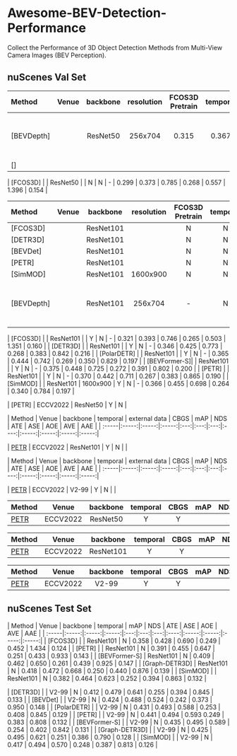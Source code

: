 # Awesome-BEV-Detection-Performance
Collect the Performance of 3D Object Detection Methods from Multi-View Camera Images (BEV Perception).


## nuScenes Val Set
| Method | Venue | backbone | resolution | FCOS3D Pretrain | temporal | CBGS | mAP | NDS | ATE | ASE | AOE | AVE | AAE | 
| :-----|:-----:|:-----:|:-----:|:---:|:---:|:---:|:---:|:----:|:-----:|:-----:|:-----:|:-----:|:-----:|
| [BEVDepth]   |  | ResNet50 | 256x704 | 0.315 | 0.367 | 0.702 0.271 0.621 1.042 0.315 |
| []

| [FCOS3D] |  | ResNet50 |  | N | N | - | 0.299 | 0.373 | 0.785 | 0.268 | 0.557 | 1.396 | 0.154 |

| Method | Venue | backbone | resolution | FCOS3D Pretrain | temporal | CBGS | mAP | NDS | ATE | ASE | AOE | AVE | AAE | 
| :-----|:-----:|:-----:|:-----:|:---:|:---:|:---:|:---:|:----:|:-----:|:-----:|:-----:|:-----:|:-----:|
| [FCOS3D] |  | ResNet101 |  | N | N | - | 0.299 | 0.373 | 0.785 | 0.268 | 0.557 | 1.396 | 0.154 |
| [DETR3D] |  | ResNet101 |  | N | N | - | 0.303 | 0.374 | 0.860 | 0.278 | 0.437 | 0.967 | 0.235 | 
| [BEVDet] |  | ResNet101 |  | N | N | - | 0.330 | 0.396 | 0.702 | 0.272 | 0.534 | 0.932 | 0.251 | 
| [PETR]   |  | ResNet101 |  | N | N | - | 0.357 | 0.421 | 0.710 | 0.270 | 0.490 | 0.885 | 0.224 | 
| [SimMOD] |  | ResNet101 | 1600x900 | N | N | - | 0.351 | 0.435 | 0.717 | 0.267 | 0.388 | 0.849 | 0.187 |
| [BEVDepth]| | ResNet101 | 256x704  | - | N | N | 0.320 | 0.381 | 0.682 0.272 0.562 0.997 0.284 | 


| [FCOS3D]     |  | ResNet101 |  | Y | N | - | 0.321 | 0.393 | 0.746 | 0.265 | 0.503 | 1.351 | 0.160 |
| [DETR3D]     |  | ResNet101 |  | Y | N | - | 0.346 | 0.425 | 0.773 | 0.268 | 0.383 | 0.842 | 0.216 | 
| [PolarDETR]  |  | ResNet101 |  | Y | N | - | 0.365 | 0.444 | 0.742 | 0.269 | 0.350 | 0.829 | 0.197 | 
| [BEVFormer-S]|  | ResNet101 |  | Y | N | - | 0.375 | 0.448 | 0.725 | 0.272 | 0.391 | 0.802 | 0.200 | 
| [PETR]       |  | ResNet101 |  | Y | N | - | 0.370 | 0.442 | 0.711 | 0.267 | 0.383 | 0.865 | 0.190 | 
| [SimMOD]     |  | ResNet101 | 1600x900 | Y | N | - | 0.366 | 0.455 | 0.698 | 0.264 | 0.340 | 0.784 | 0.197 |


| [PETR] | ECCV2022 | ResNet50 | Y | N |

| Method | Venue | backbone | temporal | external data | CBGS | mAP | NDS | ATE | ASE | AOE | AVE | AAE | 
| :-----|:-----:|:-----:|:-----:|:---:|:---:|:---:|:----:|:-----:|:-----:|:-----:|:-----:|




| [PETR](https://arxiv.org/pdf/2203.05625.pdf) | ECCV2022 | ResNet101 | Y | N | |

| Method | Venue | backbone | temporal | external data | CBGS | mAP | NDS | ATE | ASE | AOE | AVE | AAE | 
| :-----|:-----:|:-----:|:-----:|:---:|:---:|:---:|:----:|:-----:|:-----:|:-----:|:-----:|

| [PETR](https://arxiv.org/pdf/2203.05625.pdf) | ECCV2022 | V2-99 | Y | N | |




| Method | Venue | backbone | temporal | CBGS | mAP | NDS | ATE | ASE | AOE | AVE | AAE | 
| :-----|:-----:|:-----:|:-----:|:---:|:---:|:---:|:----:|:-----:|:-----:|:-----:|:-----:|
| [PETR](https://arxiv.org/pdf/2203.05625.pdf) | ECCV2022 | ResNet50 | Y | Y | |

| Method | Venue | backbone | temporal | CBGS | mAP | NDS | ATE | ASE | AOE | AVE | AAE | 
| :-----|:-----:|:-----:|:-----:|:---:|:---:|:---:|:----:|:-----:|:-----:|:-----:|:-----:|
| [PETR](https://arxiv.org/pdf/2203.05625.pdf) | ECCV2022 | ResNet101 | Y | Y | |

| Method | Venue | backbone | temporal | CBGS | mAP | NDS | ATE | ASE | AOE | AVE | AAE | 
| :-----|:-----:|:-----:|:-----:|:---:|:---:|:---:|:----:|:-----:|:-----:|:-----:|:-----:|
| [PETR](https://arxiv.org/pdf/2203.05625.pdf) | ECCV2022 | V2-99 | Y | Y | |

## nuScenes Test Set
| Method | Venue | backbone | temporal | mAP | NDS | ATE | ASE | AOE | AVE | AAE | 
| :-----|:-----:|:-----:|:-----:|:---:|:---:|:---:|:----:|:-----:|:-----:|:-----:|:-----:|
| [FCOS3D] |  | ResNet101 | N | 0.358 | 0.428 | 0.690 | 0.249 | 0.452 | 1.434 | 0.124 |
| [PETR] |  | ResNet101 | N | 0.391 | 0.455 | 0.647 | 0.251 | 0.433 | 0.933 | 0.143 |
| [BEVFormer-S] | ResNet101 | N | 0.409 | 0.462 | 0.650 | 0.261 | 0.439 | 0.925 | 0.147 |
| [Graph-DETR3D] | ResNet101 | N | 0.418 | 0.472 | 0.668 | 0.250 | 0.440 | 0.876 | 0.139 |
| [SimMOD] |  | ResNet101 | N | 0.382 | 0.464 | 0.623 | 0.252 | 0.394 | 0.863 | 0.132 |

| [DETR3D] |  | V2-99 | N | 0.412 | 0.479 | 0.641 | 0.255 | 0.394 | 0.845 | 0.133 |
| [BEVDet] |  | V2-99 | N | 0.424 | 0.488 | 0.524 | 0.242 | 0.373 | 0.950 | 0.148 |
| [PolarDETR] |  | V2-99 | N | 0.431 | 0.493 | 0.588 | 0.253 | 0.408 | 0.845 | 0.129 |
| [PETR] |  | V2-99 | N | 0.441 | 0.494 | 0.593 0.249 | 0.383 | 0.808 | 0.132 |
| [BEVFormer-S] |  | V2-99 | N | 0.435 | 0.495 | 0.589 | 0.254 | 0.402 | 0.842 | 0.131 |
| [Graph-DETR3D] |  | V2-99 | N | 0.425 | 0.495 | 0.621 | 0.251 | 0.386 | 0.790 | 0.128 |
| [SimMOD] |  | V2-99 | N | 0.417 | 0.494 | 0.570 | 0.248 | 0.387 | 0.813 | 0.126 |
